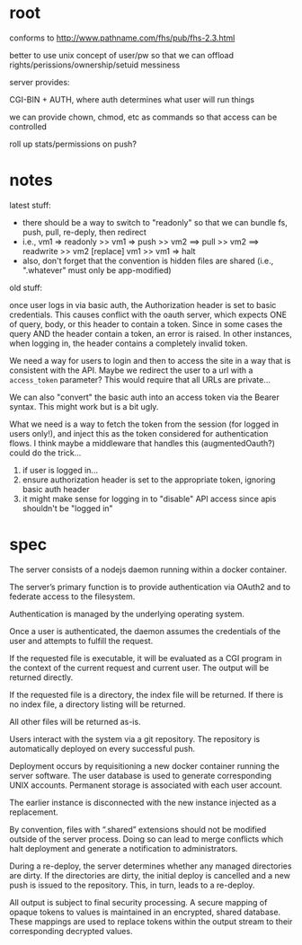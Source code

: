 root
====

conforms to http://www.pathname.com/fhs/pub/fhs-2.3.html

better to use unix concept of user/pw so that we can offload rights/perissions/ownership/setuid messiness

server provides:

CGI-BIN + AUTH, where auth determines what user will run things

we can provide chown, chmod, etc as commands so that access can be controlled

roll up stats/permissions on push?

notes
=====

latest stuff:

- there should be a way to switch to "readonly" so that we can bundle fs, push, pull, re-deply, then redirect
- i.e., vm1 => readonly >> vm1 => push >> vm2 ==> pull >> vm2 ==> readwrite >> vm2 [replace] vm1 >> vm1 => halt
- also, don't forget that the convention is hidden files are shared (i.e., ".whatever" must only be app-modified)

old stuff:

once user logs in via basic auth, the Authorization header is set to basic credentials. This causes conflict
with the oauth server, which expects ONE of query, body, or this header to contain a token. Since in some
cases the query AND the header contain a token, an error is raised. In other instances, when logging in,
the header contains a completely invalid token.

We need a way for users to login and then to access the site in a way that is consistent with the API. Maybe
we redirect the user to a url with a `access_token` parameter? This would require that all URLs are private...

We can also "convert" the basic auth into an access token via the Bearer syntax. This might work but is a bit
ugly.

What we need is a way to fetch the token from the session (for logged in users only!), and inject this as the
token considered for authentication flows. I think maybe a middleware that handles this (augmentedOauth?) could
do the trick...

1. if user is logged in...
2. ensure authorization header is set to the appropriate token, ignoring basic auth header
3. it might make sense for logging in to "disable" API access since apis shouldn't be "logged in"

spec
====

The server consists of a nodejs daemon running within a docker container.
 
The server’s primary function is to provide authentication via OAuth2 and to federate access to the filesystem.
 
Authentication is managed by the underlying operating system.
 
Once a user is authenticated, the daemon assumes the credentials of the user and attempts to fulfill the request.
 
If the requested file is executable, it will be evaluated as a CGI program in the context of the current request and current user. The output will be returned directly.
 
If the requested file is a directory, the index file will be returned. If there is no index file, a directory listing will be returned.
 
All other files will be returned as-is.
 
Users interact with the system via a git repository. The repository is automatically deployed on every successful push.
 
Deployment occurs by requisitioning a new docker container running the server software. The user database is used to generate corresponding UNIX accounts. Permanent storage is associated with each user account.
 
The earlier instance is disconnected with the new instance injected as a replacement.
 
By convention, files with “.shared” extensions should not be modified outside of the server process. Doing so can lead to merge conflicts which halt deployment and generate a notification to administrators.
 
During a re-deploy, the server determines whether any managed directories are dirty. If the directories are dirty, the initial deploy is cancelled and a new push is issued to the repository. This, in turn, leads to a re-deploy.

All output is subject to final security processing. A secure mapping of opaque tokens to values is maintained in an encrypted, shared database. These mappings are used to replace tokens within the output stream to their corresponding decrypted values.

